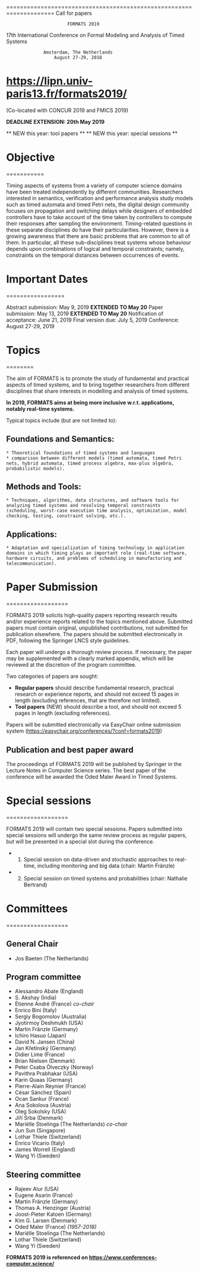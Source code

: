 ====================================================================
                        Call for papers

                           FORMATS 2019
17th International Conference on Formal Modeling and Analysis of Timed Systems

                  Amsterdam, The Netherlands
                      August 27-29, 2018

https://lipn.univ-paris13.fr/formats2019/
====================================================================
(Co-located with CONCUR 2019 and FMICS 2019)

**DEADLINE EXTENSION: 20th May 2019**

** NEW this year: tool papers **
** NEW this year: special sessions **


# Objective
===========

Timing aspects of systems from a variety of computer science domains have been treated independently by different communities. Researchers interested in semantics, verification and performance analysis study models such as timed automata and timed Petri nets, the digital design community focuses on propagation and switching delays while designers of embedded controllers have to take account of the time taken by controllers to compute their responses after sampling the environment.
Timing-related questions in these separate disciplines do have their particularities. However, there is a growing awareness that there are basic problems that are common to all of them. In particular, all these sub-disciplines treat systems whose behaviour depends upon combinations of logical and temporal constraints; namely, constraints on the temporal distances between occurrences of events.


# Important Dates
=================

Abstract submission:        May 9, 2019 **EXTENDED TO May 20**
Paper submission:           May 13, 2019 **EXTENDED TO May 20**
Notification of acceptance: June 21, 2019
Final version due:          July 5, 2019
Conference:                 August 27-29, 2019


# Topics
========

The aim of FORMATS is to promote the study of fundamental and practical aspects of timed systems, and to bring together researchers from different disciplines that share interests in modelling and analysis of timed systems.

**In 2019, FORMATS aims at being more inclusive w.r.t. applications, notably real-time systems.**

Typical topics include (but are not limited to):

## Foundations and Semantics:
	* Theoretical foundations of timed systems and languages
	* comparison between different models (timed automata, timed Petri nets, hybrid automata, timed process algebra, max-plus algebra, probabilistic models).

## Methods and Tools:
	* Techniques, algorithms, data structures, and software tools for analyzing timed systems and resolving temporal constraints (scheduling, worst-case execution time analysis, optimization, model checking, testing, constraint solving, etc.).

## Applications:
	* Adaptation and specialization of timing technology in application domains in which timing plays an important role (real-time software, hardware circuits, and problems of scheduling in manufacturing and telecommunication).


# Paper Submission
==================

FORMATS 2019 solicits high-quality papers reporting research results and/or experience reports related to the topics mentioned above. Submitted papers must contain original, unpublished contributions, not submitted for publication elsewhere. The papers should be submitted electronically in PDF, following the Springer LNCS style guidelines.

Each paper will undergo a thorough review process. If necessary, the paper may be supplemented with a clearly marked appendix, which will be reviewed at the discretion of the program committee.

Two categories of papers are sought:
* **Regular papers** should describe fundamental research, practical research or experience reports, and should not exceed 15 pages in length (excluding references, that are therefore not limited).
* **Tool papers** (NEW) should describe a tool, and should not exceed 5 pages in length (excluding references).

Papers will be submitted electronically via EasyChair online submission system (https://easychair.org/conferences/?conf=formats2019)


## Publication and best paper award

The proceedings of FORMATS 2019 will be published by Springer in the Lecture Notes in Computer Science series.
The best paper of the conference will be awarded the Oded Maler Award in Timed Systems.


# Special sessions
==================

FORMATS 2019 will contain two special sessions.
Papers submitted into special sessions will undergo the same review process as regular papers, but will be presented in a special slot during the conference.

* 1. Special session on data-driven and stochastic approaches to real-time, including monitoring and big data (chair: Martin Fränzle)

* 2. Special session on timed systems and probabilities (chair: Nathalie Bertrand)


# Committees
==================

## General Chair

* Jos Baeten (The Netherlands)


## Program committee

* Alessandro Abate (England)
* S. Akshay (India)
* Étienne André (France) _co-chair_
* Enrico Bini (Italy)
* Sergiy Bogomolov (Australia)
* Jyotirmoy Deshmukh (USA)
* Martin Fränzle (Germany)
* Ichiro Hasuo (Japan)
* David N. Jansen (China)
* Jan Křetínský (Germany)
* Didier Lime (France)
* Brian Nielsen (Denmark)
* Peter Csaba Ölveczky (Norway)
* Pavithra Prabhakar (USA)
* Karin Quaas (Germany)
* Pierre-Alain Reynier (France)
* César Sánchez (Spain)
* Ocan Sankur (France)
* Ana Sokolova (Austria)
* Oleg Sokolsky (USA)
* Jiří Srba (Denmark)
* Mariëlle Stoelinga (The Netherlands) _co-chair_
* Jun Sun (Singapore)
* Lothar Thiele (Switzerland)
* Enrico Vicario (Italy)
* James Worrell (England)
* Wang Yi (Sweden)


## Steering committee

* Rajeev Alur (USA)
* Eugene Asarin (France)
* Martin Fränzle (Germany)
* Thomas A. Henzinger (Austria)
* Joost-Pieter Katoen (Germany)
* Kim G. Larsen (Denmark)
* Oded Maler (France) _(1957-2018)_
* Mariëlle Stoelinga (The Netherlands)
* Lothar Thiele (Switzerland)
* Wang Yi (Sweden)


**FORMATS 2019 is referenced on https://www.conferences-computer.science/**
